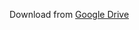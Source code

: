 Download from [Google Drive](https://drive.google.com/drive/folders/1zjSStI-_cucHkmY1hOCS9WXLA1NOswUM?usp=share_link)